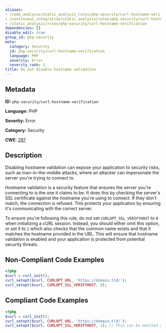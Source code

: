 ```yaml
---
aliases:
- /code_analysis/static_analysis_rules/php-security/curl-hostname-verification
- /continuous_integration/static_analysis/rules/php-security/curl-hostname-verification
- /static_analysis/rules/php-security/curl-hostname-verification
dependencies: []
disable_edit: true
group_id: php-security
meta:
  category: Security
  id: php-security/curl-hostname-verification
  language: PHP
  severity: Error
  severity_rank: 1
title: Do not disable hostname validation
---
```

<!--  SOURCED FROM https://github.com/DataDog/datadog-static-analyzer-rule-docs -->


## Metadata
**ID:** `php-security/curl-hostname-verification`

**Language:** PHP

**Severity:** Error

**Category:** Security

**CWE**: [297](https://cwe.mitre.org/data/definitions/297.html)

## Description
Disabling hostname validation can expose your application to security risks, such as man-in-the-middle attacks, where an attacker can impersonate the server you're trying to connect to.

Hostname validation is a security feature that ensures the server you're connecting to is the one it claims to be. It does this by checking the server's SSL certificate against the hostname you're using to connect. If they don't match, the connection is refused. This protects your application by ensuring it's communicating with the correct server.

To ensure you're following this rule, do not set `CURLOPT_SSL_VERIFYHOST` to `0` when initializing a cURL session. Instead, you should either omit this option, or set it to `2` which also checks that the common name exists and that it matches the hostname provided in the URL. This will ensure that hostname validation is enabled and your application is protected from potential security threats.

## Non-Compliant Code Examples
```php
<?php
$curl = curl_init();
curl_setopt($curl, CURLOPT_URL, 'https://domain.tld/');
curl_setopt($curl, CURLOPT_SSL_VERIFYHOST, 0);
```

## Compliant Code Examples
```php
<?php
$curl = curl_init();
curl_setopt($curl, CURLOPT_URL, 'https://domain.tld/');
curl_setopt($curl, CURLOPT_SSL_VERIFYHOST, 1); // This can be omitted as it's the default
```
